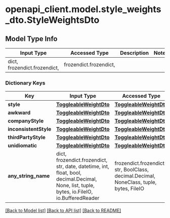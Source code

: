 # openapi_client.model.style_weights_dto.StyleWeightsDto

## Model Type Info
Input Type | Accessed Type | Description | Notes
------------ | ------------- | ------------- | -------------
dict, frozendict.frozendict,  | frozendict.frozendict,  |  | 

### Dictionary Keys
Key | Input Type | Accessed Type | Description | Notes
------------ | ------------- | ------------- | ------------- | -------------
**style** | [**ToggleableWeightDto**](ToggleableWeightDto.md) | [**ToggleableWeightDto**](ToggleableWeightDto.md) |  | [optional] 
**awkward** | [**ToggleableWeightDto**](ToggleableWeightDto.md) | [**ToggleableWeightDto**](ToggleableWeightDto.md) |  | [optional] 
**companyStyle** | [**ToggleableWeightDto**](ToggleableWeightDto.md) | [**ToggleableWeightDto**](ToggleableWeightDto.md) |  | [optional] 
**inconsistentStyle** | [**ToggleableWeightDto**](ToggleableWeightDto.md) | [**ToggleableWeightDto**](ToggleableWeightDto.md) |  | [optional] 
**thirdPartyStyle** | [**ToggleableWeightDto**](ToggleableWeightDto.md) | [**ToggleableWeightDto**](ToggleableWeightDto.md) |  | [optional] 
**unidiomatic** | [**ToggleableWeightDto**](ToggleableWeightDto.md) | [**ToggleableWeightDto**](ToggleableWeightDto.md) |  | [optional] 
**any_string_name** | dict, frozendict.frozendict, str, date, datetime, int, float, bool, decimal.Decimal, None, list, tuple, bytes, io.FileIO, io.BufferedReader | frozendict.frozendict, str, BoolClass, decimal.Decimal, NoneClass, tuple, bytes, FileIO | any string name can be used but the value must be the correct type | [optional]

[[Back to Model list]](../../README.md#documentation-for-models) [[Back to API list]](../../README.md#documentation-for-api-endpoints) [[Back to README]](../../README.md)

